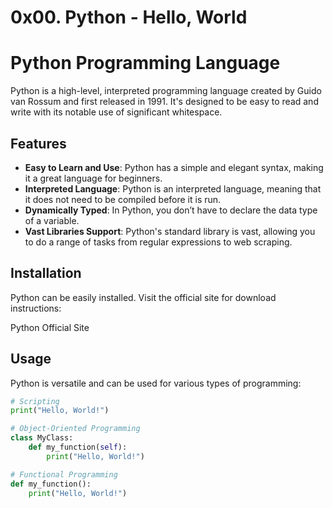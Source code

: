 # 0x00. Python - Hello, World

# Python Programming Language

Python is a high-level, interpreted programming language created by Guido van Rossum and first released in 1991. It's designed to be easy to read and write with its notable use of significant whitespace.

## Features

- **Easy to Learn and Use**: Python has a simple and elegant syntax, making it a great language for beginners.
- **Interpreted Language**: Python is an interpreted language, meaning that it does not need to be compiled before it is run.
- **Dynamically Typed**: In Python, you don’t have to declare the data type of a variable.
- **Vast Libraries Support**: Python's standard library is vast, allowing you to do a range of tasks from regular expressions to web scraping.

## Installation

Python can be easily installed. Visit the official site for download instructions:

Python Official Site

## Usage

Python is versatile and can be used for various types of programming:

```python
# Scripting
print("Hello, World!")

# Object-Oriented Programming
class MyClass:
    def my_function(self):
        print("Hello, World!")

# Functional Programming
def my_function():
    print("Hello, World!")

